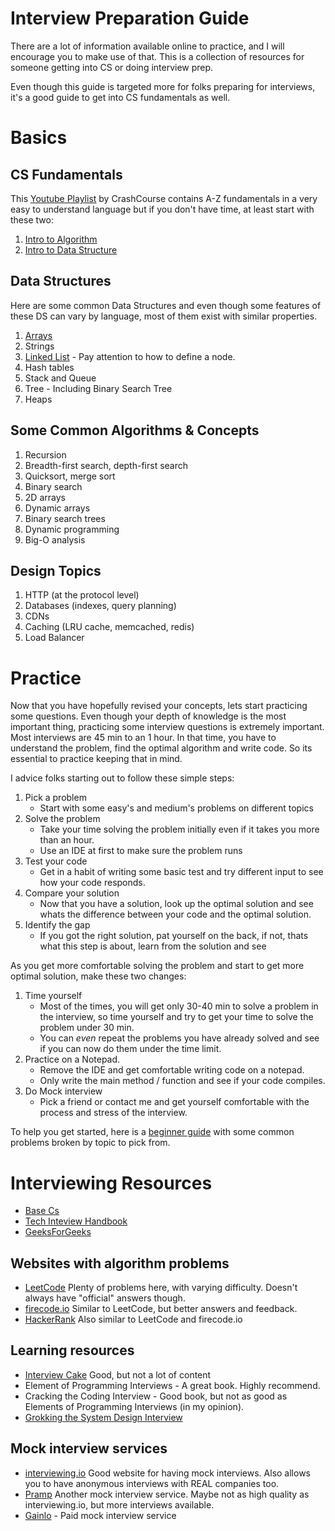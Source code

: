 # Interview Preparation Guide

There are a lot of information available online to practice, and I will encourage you to make use of that. 
This is a collection of resources for someone getting into CS or doing interview prep.

Even though this guide is targeted more for folks preparing for interviews, it's a good guide to get into CS fundamentals as well.

# Basics

## CS Fundamentals

This [Youtube Playlist](https://www.youtube.com/playlist?list=PL8dPuuaLjXtNlUrzyH5r6jN9ulIgZBpdo) by CrashCourse contains A-Z fundamentals in a very easy to understand language but if you don't have time, at least start with these two:

1. [Intro to Algorithm](https://www.youtube.com/watch?v=rL8X2mlNHPM&list=PL8dPuuaLjXtNlUrzyH5r6jN9ulIgZBpdo&t=0s)
2. [Intro to Data Structure](!https://www.youtube.com/watch?v=DuDz6B4cqVc&list=PL8dPuuaLjXtNlUrzyH5r6jN9ulIgZBpdo&t=0s)

## Data Structures

Here are some common Data Structures and even though some features of these DS can vary by language, most of them exist with similar properties.

1.  [Arrays](https://www.cs.cmu.edu/~adamchik/15-121/lectures/Arrays/arrays.html) 
2.  Strings
3.  [Linked List](https://www.geeksforgeeks.org/linked-list-set-1-introduction/) - Pay attention to how to define a node.
4.  Hash tables
5.  Stack and Queue
6.  Tree - Including Binary Search Tree
7.	Heaps

## Some Common Algorithms & Concepts

1.  Recursion	
2.	Breadth-first search, depth-first search
3.	Quicksort, merge sort
4.	Binary search
5.	2D arrays
6.	Dynamic arrays
7.	Binary search trees
8.	Dynamic programming
9.	Big-O analysis

## Design Topics

1.	HTTP (at the protocol level)
2.	Databases (indexes, query planning)
3.	CDNs
4.	Caching (LRU cache, memcached, redis)
5.	Load Balancer

# Practice 

Now that you have hopefully revised your concepts, lets start practicing some questions. 
Even though your depth of knowledge is the most important thing, practicing some interview questions is extremely important.
Most interviews are 45 min to an 1 hour. In that time, you have to understand the problem, find the optimal algorithm and write code. 
So its essential to practice keeping that in mind.

I advice folks starting out to follow these simple steps:

1. Pick a problem
    * Start with some easy's and medium's problems on different topics
2. Solve the problem
    * Take your time solving the problem initially even if it takes you more than an hour. 
    * Use an IDE at first to make sure the problem runs
3. Test your code
    * Get in a habit of writing some basic test and try different input to see how your code responds.
4. Compare your solution
    * Now that you have a solution, look up the optimal solution and see whats the difference between your code and the optimal solution.
5. Identify the gap
    * If you got the right solution, pat yourself on the back, if not, thats what this step is about, learn from the solution and see 

As you get more comfortable solving the problem and start to get more optimal solution, make these two changes:

1. Time yourself
    * Most of the times, you will get only 30-40 min to solve a problem in the interview, so time yourself and try to get your time to solve the problem under 30 min.
    * You can *even* repeat the problems you have already solved and see if you can now do them under the time limit.
2. Practice on a Notepad.
    * Remove the IDE and get comfortable writing code on a notepad.
    * Only write the main method / function and see if your code compiles.
3. Do Mock interview
    * Pick a friend or contact me and get yourself comfortable with the process and stress of the interview.

To help you get started, here is a [beginner guide](Beginner.md) with some common problems broken by topic to pick from. 

# Interviewing Resources
* [Base Cs](https://medium.com/basecs/tagged/data-structures) 
* [Tech Inteview Handbook](https://yangshun.github.io/tech-interview-handbook/) 
* [GeeksForGeeks](https://practice.geeksforgeeks.org/home/)
## Websites with algorithm problems
* [LeetCode](https://leetcode.com/explore/)
Plenty of problems here, with varying difficulty. Doesn't always have "official" answers though.
* [firecode.io](http://firecode.io/)
Similar to LeetCode, but better answers and feedback.
* [HackerRank](https://www.hackerrank.com)
Also similar to LeetCode and firecode.io
## Learning resources
* [Interview Cake](https://www.interviewcake.com)
Good, but not a lot of content
* Element of Programming Interviews - A great book. Highly recommend.
* Cracking the Coding Interview - Good book, but not as good as Elements of Programming Interviews (in my opinion).
* [Grokking the System Design Interview](https://www.educative.io/courses/grokking-the-system-design-interview)
## Mock interview services
* [interviewing.io](https://interviewing.io) 
Good website for having mock interviews. Also allows you to have anonymous interviews with REAL companies too.
* [Pramp](https://www.pramp.com)
Another mock interview service. Maybe not as high quality as interviewing.io, but more interviews available.
* [Gainlo](http://www.gainlo.co) - Paid mock interview service
